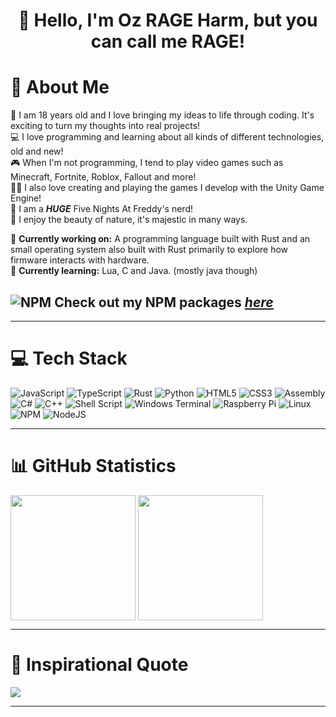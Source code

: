 <div align="center">

<h1>👋 Hello, I'm Oz RAGE Harm, but you can call me RAGE!</h1>

</div>

# 👤 About Me
🎂 I am 18 years old and I love bringing my ideas to life through coding. It's exciting to turn my thoughts into real projects!<br/>
💻 I love programming and learning about all kinds of different technologies, old and new!<br/>
🎮 When I'm not programming, I tend to play video games such as Minecraft, Fortnite, Roblox, Fallout and more!<br/>
👨‍💻 I also love creating and playing the games I develop with the Unity Game Engine!<br/>
🐻 I am a ***HUGE*** Five Nights At Freddy's nerd!<br/>
🌲 I enjoy the beauty of nature, it's majestic in many ways.<br/>

🔭 **Currently working on:** A programming language built with Rust and an small operating system also built with Rust primarily to explore how firmware interacts with hardware.<br/>
🌱 **Currently learning:** Lua, C and Java. (mostly java though)<br/>

## ![NPM](https://img.shields.io/badge/NPM-%23CB3837.svg?style=flat&logo=npm&logoColor=white) Check out my NPM packages [<ins>***here***</ins>](https://www.npmjs.com/~ozrageharm)

---

# 💻 Tech Stack

![JavaScript](https://img.shields.io/badge/javascript-%23323330.svg?style=for-the-badge&logo=javascript&logoColor=%23F7DF1E) 
![TypeScript](https://img.shields.io/badge/typescript-%23007ACC.svg?style=for-the-badge&logo=typescript&logoColor=white) 
![Rust](https://img.shields.io/badge/rust-%23000000.svg?style=for-the-badge&logo=rust&logoColor=white) 
![Python](https://img.shields.io/badge/python-3670A0?style=for-the-badge&logo=python&logoColor=ffdd54) 
![HTML5](https://img.shields.io/badge/html5-%23E34F26.svg?style=for-the-badge&logo=html5&logoColor=white) 
![CSS3](https://img.shields.io/badge/css3-%231572B6.svg?style=for-the-badge&logo=css3&logoColor=white) 
![Assembly](https://img.shields.io/badge/assembly-%23F7DF1E.svg?style=for-the-badge&logo=assembly&logoColor=black) 
![C#](https://img.shields.io/badge/c%23-%23239120.svg?style=for-the-badge&logo=csharp&logoColor=white) 
![C++](https://img.shields.io/badge/c++-%2300599C.svg?style=for-the-badge&logo=c%2B%2B&logoColor=white) 
![Shell Script](https://img.shields.io/badge/shell_script-%23121011.svg?style=for-the-badge&logo=gnu-bash&logoColor=white) 
![Windows Terminal](https://img.shields.io/badge/Windows%20Terminal-%234D4D4D.svg?style=for-the-badge&logo=windows-terminal&logoColor=white) 
![Raspberry Pi](https://img.shields.io/badge/-RaspberryPi-C51A4A?style=for-the-badge&logo=Raspberry-Pi) 
![Linux](https://img.shields.io/badge/linux-%23000000.svg?style=for-the-badge&logo=linux&logoColor=white)
![NPM](https://img.shields.io/badge/NPM-%23CB3837.svg?style=for-the-badge&logo=npm&logoColor=white)
![NodeJS](https://img.shields.io/badge/node.js-6DA55F?style=for-the-badge&logo=node.js&logoColor=white)

---

# 📊 GitHub Statistics

<img height=200 align="center" src="https://github-readme-stats.vercel.app/api/top-langs/?username=OzRAGEHarm&theme=radical&hide_border=false&include_all_commits=true&count_private=true&text_bold=true&&size_weight=0&count_weight=1&custom_title=My%20Most%20Used%20Languages!" />
<img height=200 align="center" src="https://github-readme-stats.vercel.app/api?username=OzRAGEHarm&theme=radical&hide_border=false&include_all_commits=true&count_private=true&text_bold=true&custom_title=My%20Github%20Statistics!" />


---

# 💬 Inspirational Quote

![](https://quotes-github-readme.vercel.app/api?type=horizontal&theme=radical&author=Dennis%20Ritchie&quote=The%20only%20way%20to%20learn%20a%20new%20programming%20language%20is%20by%20writing%20programs%20in%20it.)

---
